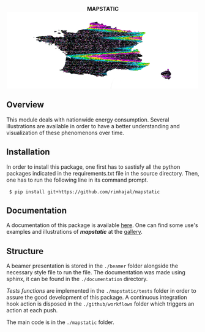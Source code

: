 <p align="center">
<strong>MAPSTATIC</strong> <br>
<img src="./docs/_static/clearlogo.svg" style="vertical-align:middle" width="500" height='200' class='center' alt='logo'>
</p>

## Overview

This module deals with nationwide energy consumption. Several illustrations are available in order to have a better understanding and visualization of these phenomenons over time.

## Installation

In order to install this package, one first has to sastisfy all the python packages indicated in the requirements.txt file in the source directory. Then, one has to run the following line in its command prompt.

```{bash}
 $ pip install git+https://github.com/rimhajal/mapstatic
```

## Documentation

A documentation of this package is available [here](https://mapstatic.readthedocs). One can find some use's examples and illustrations of ***mapstatic*** at the [gallery](?).

## Structure

A beamer presentation is stored in the `./beamer` folder alongside the necessary style file to run the file. The documentation was made using sphinx, it can be found in the `./documentation` directory.

*Tests functions* are implemented in the `./mapstatic/tests` folder in order to assure the good development of this package. A continuous integration hook action is disposed in the `./github/workflows` folder which triggers an action at each push.

The main code is in the `./mapstatic` folder.
